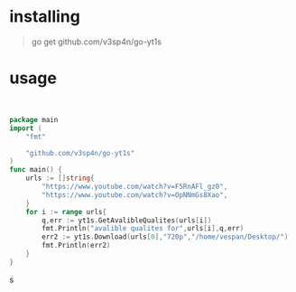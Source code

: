 <h1>installing</h1>

> go get github.com/v3sp4n/go-yt1s

<h1>usage</h1>
<br>

```go
package main
import (
    "fmt"

    "github.com/v3sp4n/go-yt1s"
)
func main() {
    urls := []string{
        "https://www.youtube.com/watch?v=F5RnAFl_gz0",
        "https://www.youtube.com/watch?v=OpNNmGs8Xao",
    }
    for i := range urls{
        q,err := yt1s.GetAvalibleQualites(urls[i])
        fmt.Println("avalible qualites for",urls[i],q,err)
        err2 := yt1s.Download(urls[0],"720p","/home/vespan/Desktop/")
        fmt.Println(err2)
    }
}
```
s
